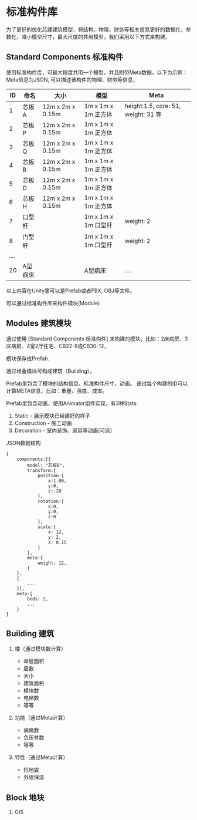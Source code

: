# 标准构件库

为了更好的优化芯建建筑模型，将结构、物理、财务等相关信息更好的数据化，参数化，减小模型尺寸，最大尺度的共用模型，我们采用以下方式来构建。

## Standard Components 标准构件

使用标准构件库，可最大程度共用一个模型，并且附带Meta数据，以下为示例：
Meta信息为JSON, 可以描述该构件的物理、财务等信息，

|ID|命名|大小|模型|Meta|
|-|-|-|-|-|
| 1 | 芯板A | 12m x 2m x 0.15m | 1m x 1m x 1m 正方体 | height:1.5, core: 51, weight: 31 等
| 2 | 芯板P | 12m x 2m x 0.15m | 1m x 1m x 1m 正方体
| 3 | 芯板Q | 12m x 2m x 0.15m | 1m x 1m x 1m 正方体
| 4 | 芯板B | 12m x 2m x 0.15m | 1m x 1m x 1m 正方体
| 5 | 芯板D | 12m x 2m x 0.15m | 1m x 1m x 1m 正方体
| 6 | 芯板H | 12m x 2m x 0.15m | 1m x 1m x 1m 正方体
| 7 | 口型杆 |   |  1m x 1m x 1m 口型杆 | weight: 2
| 8 | 门型杆 |   |  1m x 1m x 1m 口型杆 | weight: 2
|....||||
| 20 | A型病床 | | A型病床 | ....
以上内容在Unity里可以是Prefab或者FBX, OBJ等文件。

可以通过标准构件库来构件模块(Module)

## Modules 建筑模块

通过使用 [Standard Components 标准构件] 来构建的模块，比如：2床病房、3床病房、4室2厅住宅、CB22-8或CB30-12，

模块保存成Prefab.

通过堆叠模块可构成建筑（Building）。

Prefab里包含了模块的结构信息、标准构件尺寸、动画。
通过每个构建的ID可以计算META信息，比如：重量、强度、成本。

Prefab里包含动画，使用Animator组件实现，有3种Stats:

1.  Static - 展示模块已经建好的样子
2.  Construction - 施工动画
3.  Decoration - 室内装饰、家具等动画(可选)

JSON数据结构
```
{
    components:[{
        model: "芯板B",
        transform:{
            position:{
                x:1.00,
                y:0,
                z:-20
            },
            rotation:{
                x:0,
                y:0,
                z:0
            },
            scale:{
                x: 12,
                y: 2,
                z: 0.15
            }
        },
        meta:{
            weight: 12,
        }
    },
    {
        ...
    }],
    meta:{
        beds: 2,
        ...
    }
}
```

## Building 建筑

1. 楼（通过模块数计算）
    * 单层面积
    * 层数
    * 大小
    * 建筑面积
    * 模块数
    * 电梯数
    * 等等

2. 功能（通过Meta计算）
    * 病房数
    * 负压参数
    * 等等

3. 特性（通过Meta计算）
    * 抗地震
    * 外墙保温

## Block 地块

1. GIS